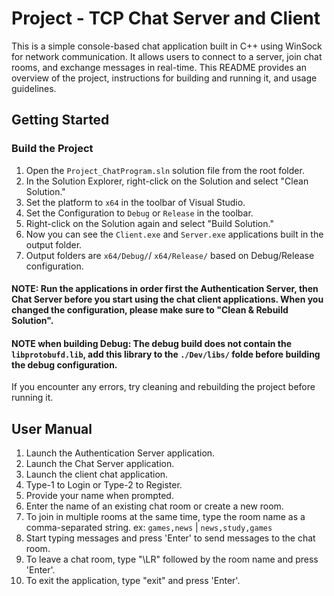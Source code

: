 # Project - TCP Chat Server and Client 

This is a simple console-based chat application built in C++ using WinSock for network communication. It allows users to connect to a server, join chat rooms, and exchange messages in real-time. This README provides an overview of the project, instructions for building and running it, and usage guidelines.

## Getting Started

### Build the Project

1. Open the `Project_ChatProgram.sln` solution file from the root folder.
2. In the Solution Explorer, right-click on the Solution and select "Clean Solution."
3. Set the platform to `x64` in the toolbar of Visual Studio.
4. Set the Configuration to `Debug` or `Release` in the toolbar.
5. Right-click on the Solution again and select "Build Solution."
6. Now you can see the `Client.exe` and `Server.exe` applications built in the output folder.
7. Output folders are `x64/Debug/`/ `x64/Release/` based on Debug/Release configuration.

#### NOTE: Run the applications in order first the Authentication Server, then Chat Server before you start using the chat client applications. When you changed the configuration, please make sure to "Clean & Rebuild Solution".

#### NOTE when building Debug: The debug build does not contain the `libprotobufd.lib`, add this library to the `./Dev/libs/` folde before building the debug configuration.


If you encounter any errors, try cleaning and rebuilding the project before running it.


## User Manual
1. Launch the Authentication Server application.
2. Launch the Chat Server application.
3. Launch the client chat application.
4. Type-1 to Login or Type-2 to Register. 
5. Provide your name when prompted.
6. Enter the name of an existing chat room or create a new room.
7. To join in multiple rooms at the same time, type the room name as a comma-separated string. ex: `games,news` | `news,study,games`
8. Start typing messages and press 'Enter' to send messages to the chat room.
9. To leave a chat room, type "\LR" followed by the room name and press 'Enter'.
10. To exit the application, type "exit" and press 'Enter'.